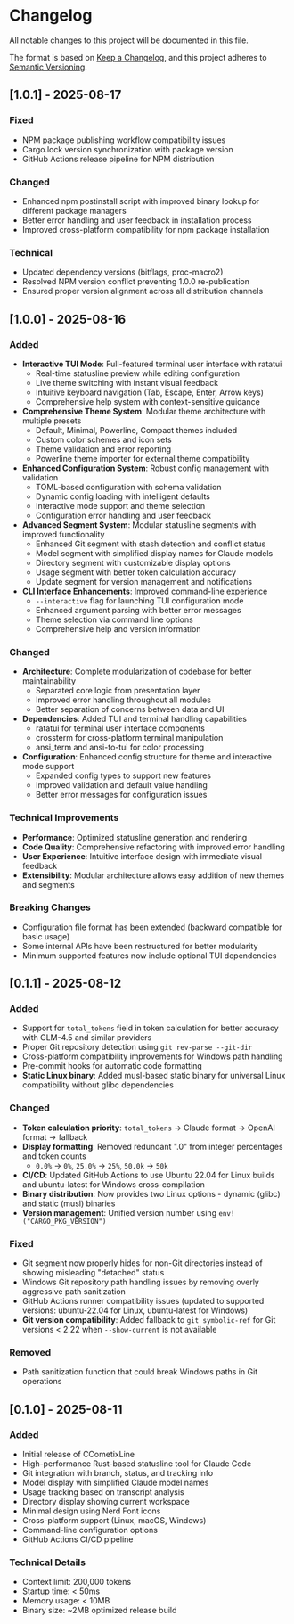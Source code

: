 # Changelog

All notable changes to this project will be documented in this file.

The format is based on [Keep a Changelog](https://keepachangelog.com/en/1.0.0/),
and this project adheres to [Semantic Versioning](https://semver.org/spec/v2.0.0.html).

## [1.0.1] - 2025-08-17

### Fixed
- NPM package publishing workflow compatibility issues
- Cargo.lock version synchronization with package version
- GitHub Actions release pipeline for NPM distribution

### Changed
- Enhanced npm postinstall script with improved binary lookup for different package managers
- Better error handling and user feedback in installation process
- Improved cross-platform compatibility for npm package installation

### Technical
- Updated dependency versions (bitflags, proc-macro2)
- Resolved NPM version conflict preventing 1.0.0 re-publication
- Ensured proper version alignment across all distribution channels

## [1.0.0] - 2025-08-16

### Added
- **Interactive TUI Mode**: Full-featured terminal user interface with ratatui
  - Real-time statusline preview while editing configuration
  - Live theme switching with instant visual feedback
  - Intuitive keyboard navigation (Tab, Escape, Enter, Arrow keys)
  - Comprehensive help system with context-sensitive guidance
- **Comprehensive Theme System**: Modular theme architecture with multiple presets
  - Default, Minimal, Powerline, Compact themes included
  - Custom color schemes and icon sets
  - Theme validation and error reporting
  - Powerline theme importer for external theme compatibility
- **Enhanced Configuration System**: Robust config management with validation
  - TOML-based configuration with schema validation
  - Dynamic config loading with intelligent defaults
  - Interactive mode support and theme selection
  - Configuration error handling and user feedback
- **Advanced Segment System**: Modular statusline segments with improved functionality
  - Enhanced Git segment with stash detection and conflict status
  - Model segment with simplified display names for Claude models
  - Directory segment with customizable display options
  - Usage segment with better token calculation accuracy
  - Update segment for version management and notifications
- **CLI Interface Enhancements**: Improved command-line experience
  - `--interactive` flag for launching TUI configuration mode
  - Enhanced argument parsing with better error messages
  - Theme selection via command line options
  - Comprehensive help and version information

### Changed
- **Architecture**: Complete modularization of codebase for better maintainability
  - Separated core logic from presentation layer
  - Improved error handling throughout all modules
  - Better separation of concerns between data and UI
- **Dependencies**: Added TUI and terminal handling capabilities
  - ratatui for terminal user interface components
  - crossterm for cross-platform terminal manipulation
  - ansi_term and ansi-to-tui for color processing
- **Configuration**: Enhanced config structure for theme and interactive mode support
  - Expanded config types to support new features
  - Improved validation and default value handling
  - Better error messages for configuration issues

### Technical Improvements
- **Performance**: Optimized statusline generation and rendering
- **Code Quality**: Comprehensive refactoring with improved error handling
- **User Experience**: Intuitive interface design with immediate visual feedback
- **Extensibility**: Modular architecture allows easy addition of new themes and segments

### Breaking Changes
- Configuration file format has been extended (backward compatible for basic usage)
- Some internal APIs have been restructured for better modularity
- Minimum supported features now include optional TUI dependencies

## [0.1.1] - 2025-08-12

### Added
- Support for `total_tokens` field in token calculation for better accuracy with GLM-4.5 and similar providers
- Proper Git repository detection using `git rev-parse --git-dir`
- Cross-platform compatibility improvements for Windows path handling
- Pre-commit hooks for automatic code formatting
- **Static Linux binary**: Added musl-based static binary for universal Linux compatibility without glibc dependencies

### Changed
- **Token calculation priority**: `total_tokens` → Claude format → OpenAI format → fallback
- **Display formatting**: Removed redundant ".0" from integer percentages and token counts
  - `0.0%` → `0%`, `25.0%` → `25%`, `50.0k` → `50k`
- **CI/CD**: Updated GitHub Actions to use Ubuntu 22.04 for Linux builds and ubuntu-latest for Windows cross-compilation
- **Binary distribution**: Now provides two Linux options - dynamic (glibc) and static (musl) binaries
- **Version management**: Unified version number using `env!("CARGO_PKG_VERSION")`

### Fixed
- Git segment now properly hides for non-Git directories instead of showing misleading "detached" status
- Windows Git repository path handling issues by removing overly aggressive path sanitization
- GitHub Actions runner compatibility issues (updated to supported versions: ubuntu-22.04 for Linux, ubuntu-latest for Windows)
- **Git version compatibility**: Added fallback to `git symbolic-ref` for Git versions < 2.22 when `--show-current` is not available

### Removed
- Path sanitization function that could break Windows paths in Git operations

## [0.1.0] - 2025-08-11

### Added
- Initial release of CCometixLine
- High-performance Rust-based statusline tool for Claude Code
- Git integration with branch, status, and tracking info
- Model display with simplified Claude model names
- Usage tracking based on transcript analysis
- Directory display showing current workspace
- Minimal design using Nerd Font icons
- Cross-platform support (Linux, macOS, Windows)
- Command-line configuration options
- GitHub Actions CI/CD pipeline

### Technical Details
- Context limit: 200,000 tokens
- Startup time: < 50ms
- Memory usage: < 10MB
- Binary size: ~2MB optimized release build

